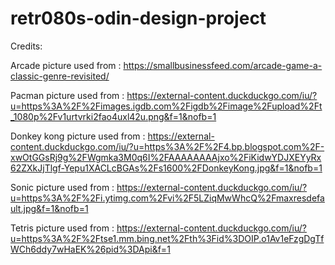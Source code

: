 # retr080s-odin-design-project

Credits:

Arcade picture used from : https://smallbusinessfeed.com/arcade-game-a-classic-genre-revisited/

Pacman picture used from : https://external-content.duckduckgo.com/iu/?u=https%3A%2F%2Fimages.igdb.com%2Figdb%2Fimage%2Fupload%2Ft_1080p%2Fv1urtvrki2fao4uxl42u.png&f=1&nofb=1

Donkey kong picture used from : https://external-content.duckduckgo.com/iu/?u=https%3A%2F%2F4.bp.blogspot.com%2F-xwOtGGsRj9g%2FWgmka3M0q6I%2FAAAAAAAAjxo%2FiKidwYDJXEYyRx62ZXkJjTlgf-Yepu1XACLcBGAs%2Fs1600%2FDonkeyKong.jpg&f=1&nofb=1

Sonic picture used from : https://external-content.duckduckgo.com/iu/?u=https%3A%2F%2Fi.ytimg.com%2Fvi%2F5LZiqMwWhcQ%2Fmaxresdefault.jpg&f=1&nofb=1

Tetris picture used from : https://external-content.duckduckgo.com/iu/?u=https%3A%2F%2Ftse1.mm.bing.net%2Fth%3Fid%3DOIP.o1Av1eFzgDgTfWCh6ddy7wHaEK%26pid%3DApi&f=1

